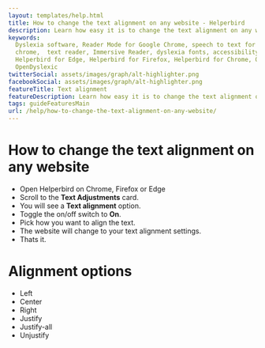 ```yaml
---
layout: templates/help.html
title: How to change the text alignment on any website - Helperbird
description: Learn how easy it is to change the text alignment on any website.
keywords:
  Dyslexia software, Reader Mode for Google Chrome, speech to text for chrome, Text to speech for
  chrome,  text reader, Immersive Reader, dyslexia fonts, accessibility software, dyslexia software,
  Helperbird for Edge, Helperbird for Firefox, Helperbird for Chrome, Opendyslexic for Chrome,
  OpenDyslexic
twitterSocial: assets/images/graph/alt-highlighter.png
facebookSocial: assets/images/graph/alt-highlighter.png
featureTitle: Text alignment
featureDescription: Learn how easy it is to change the text alignment on any website.
tags: guideFeaturesMain
url: /help/how-to-change-the-text-alignment-on-any-website/
---
```


# How to change the text alignment on any website

- Open Helperbird on Chrome, Firefox or Edge
- Scroll to the **Text Adjustments** card.
- You will see a **Text alignment** option.
- Toggle the on/off switch to **On**.
- Pick how you want to align the text.
- The website will change to your text alignment settings.
- Thats it.

# Alignment options

- Left
- Center
- Right
- Justify
- Justify-all
- Unjustify
